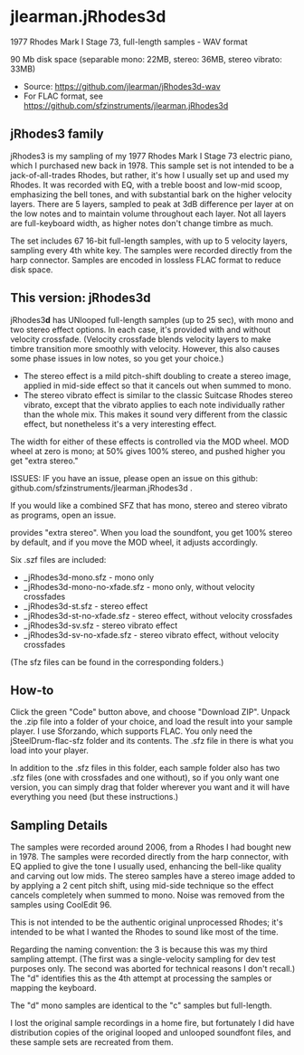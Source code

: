 # jlearman.jRhodes3d

1977 Rhodes Mark I Stage 73, full-length samples - WAV format

90 Mb disk space (separable mono: 22MB, stereo: 36MB, stereo vibrato: 33MB)

- Source: https://github.com/jlearman/jRhodes3d-wav
- For FLAC format, see https://github.com/sfzinstruments/jlearman.jRhodes3d

## jRhodes3 family

jRhodes3 is my sampling of my 1977 Rhodes Mark I Stage 73 electric piano, which
I purchased new back in 1978. This sample set is not intended to be a jack-of-all-trades
Rhodes, but rather, it's how I usually set up and used my Rhodes. It was recorded with EQ,
with a treble boost and low-mid scoop, emphasizing the bell tones, and with
substantial bark on the higher velocity layers. There are 5 layers, sampled
to peak at 3dB difference per layer at on the low notes and to maintain volume
throughout each layer. Not all layers are full-keyboard width, as higher notes
don't change timbre as much.

The set includes 67 16-bit full-length samples, with up to 5 velocity layers,
sampling every 4th white key.
The samples were recorded directly from the harp connector.
Samples are encoded in lossless FLAC format to reduce disk space.

## This version: jRhodes3d

jRhodes3**d** has UNlooped full-length samples (up to 25 sec), with mono and two stereo
effect options.  In each case, it's provided with and without velocity crossfade.
(Velocity crossfade blends velocity layers to make timbre transition more smoothly
with velocity.  However, this also causes some phase issues in low notes, so you
get your choice.)

* The stereo effect is a mild pitch-shift doubling to create a stereo image, applied in mid-side effect so that it cancels out when summed to mono.
* The stereo vibrato effect is similar to the classic Suitcase Rhodes stereo vibrato, except that the vibrato applies to each note individually rather than the whole mix.  This makes it sound very different from the classic effect, but nonetheless it's a very interesting effect.

The width for either of these effects is controlled via the MOD wheel.
MOD wheel at zero is mono; at 50% gives 100% stereo, and pushed higher
you get "extra stereo."

ISSUES:
IF you have an issue, please open an issue on this github: github.com/sfzinstruments/jlearman.jRhodes3d .

If you would like a combined SFZ that has mono, stereo and stereo vibrato as programs, open an issue.


provides "extra stereo".  When you load the soundfont, you get 100%
stereo by default, and if you move the MOD wheel, it adjusts accordingly.

Six .szf files are included:
* _jRhodes3d-mono.sfz - mono only
* _jRhodes3d-mono-no-xfade.sfz - mono only, without velocity crossfades
* _jRhodes3d-st.sfz - stereo effect
* _jRhodes3d-st-no-xfade.sfz - stereo effect, without velocity crossfades
* _jRhodes3d-sv.sfz - stereo vibrato effect
* _jRhodes3d-sv-no-xfade.sfz - stereo vibrato effect, without velocity crossfades

(The sfz files can be found in the corresponding folders.)

## How-to

Click the green "Code" button above, and choose "Download ZIP". Unpack the .zip
file into a folder of your choice, and load the result into your sample player.  I use Sforzando,
which supports FLAC.  You only need the jSteelDrum-flac-sfz folder and its contents.
The .sfz file in there is what you load into your player.

In addition to the .sfz files in this folder, each sample folder also has
two .sfz files (one with crossfades and one without), so if you only want
one version, you can simply drag that folder wherever you want and it
will have everything you need (but these instructions.)

## Sampling Details

The samples were recorded around 2006, from a Rhodes I had bought
new in 1978.  The samples were recorded directly from the harp
connector, with EQ applied to give the tone I usually used, enhancing
the bell-like quality and carving out low mids.  The stereo samples have
a stereo image added to by applying a 2 cent pitch shift, using mid-side
technique so the effect cancels completely when summed to mono.
Noise was removed from the samples using CoolEdit 96.

This is not intended to be the authentic original unprocessed Rhodes;
it's intended to be what I wanted the Rhodes to sound like most of
the time.

Regarding the naming convention: the 3 is because this was my
third sampling attempt.  (The first was a single-velocity sampling
for dev test purposes only.  The second was aborted for technical
reasons I don't recall.)  The "d" identifies this as the 4th
attempt at processing the samples or mapping the keyboard.

The "d" mono samples are identical to the "c" samples but full-length.

I lost the original sample recordings in a home fire, but fortunately
I did have distribution copies of the original looped and unlooped
soundfont files, and these sample sets are recreated from them.
